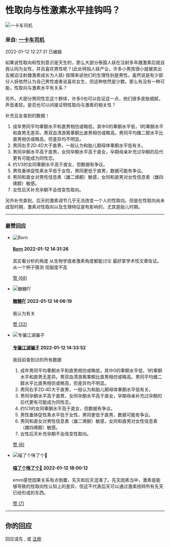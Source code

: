 # 性取向与性激素水平挂钩吗？

![一卡车司机](https://img1.doubanio.com/icon/up212148925-8.jpg)

### 来自: [一卡车司机](https://www.douban.com/people/212148925/)

2022-01-12 12:27:31 已编辑

如果说性取向和性别意识是天生的，那么大部分泰国人妖在注射多年雌激素后就自我认同为女性，并且喜欢男性呢？(此处特指人妖产业，许多小男孩很小就被卖出去被迫注射雌激素成长为人妖) 按理来说他们的生理性别是男性。虽然说是有少部分人妖依然认为自己男性或者说喜欢女生，但这种依然是少数。那么有没有一种可能，性取向与激素水平有关系？

另外，大部分男同性恋这个群体，许多0也可以佐证这一点，他们很多皮肤细腻，声音柔软。是否也可以间接证明性取向与激素的相关性？

补充豆友查到的数据！

1. 成年男同平均睾酮水平和直男相仿或略低，其中0的睾酮水平低，1的睾酮水平和直男无差异。男双血清游离睾酮比直男相仿或略高。男同平均雌二醇水平比直男相仿或略高，但差异均不明显。
2. 男同右手2D:4D大于直男，一般认为和胎儿期母体睾酮水平低有关。
3. 男同孕酮水平高于直男，女同孕酮水平高于直女，孕期母亲补充过孕酮的后代更有可能成为同性恋。
4. 约1/3的女同睾酮水平高于直女，但数据有争议。
5. 男性垂体促性素水平低于女性，男同更低于直男，数据可能有争议。
6. 男同和直女对男性信息素（雄二烯酮）敏感，女同和直男对女性信息素（雌四烯醇）敏感。
7. 女性后天补充孕酮不会改变性取向。

另外补充查到，后天的激素调节几乎无法改变一个人的性取向。但是在性取向尚未成型时期，激素对性取向以及生理特征是有影响的，尤其是胎儿时期。

---

### 最赞回应

-   ![Born](https://img1.doubanio.com/icon/up228821697-9.jpg)
    
    #### [Born](https://www.douban.com/people/228821697/) 2022-01-12 14:31:26
    
    其实看分析的角度 从生物学或者激素角度都能讨论 最好拿学术性文章佐证。从一个例子猜测 信服度不高
    
    [赞 (68)](javascript:void(0);)

-   ![糖糖吖](https://img9.doubanio.com/icon/up251970472-4.jpg)
    
    #### [糖糖吖](https://www.douban.com/people/251970472/) 2022-01-12 14:06:19
    
    我认为有关
    
    [赞 (32)](javascript:void(0);)
    
-   ![专骗江湖骗子](https://img3.doubanio.com/icon/up174651541-7.jpg)
    
    #### [专骗江湖骗子](https://www.douban.com/people/Litereas/) 2022-01-12 14:33:52
    
    我目前查到过的所有数据
    
    1. 成年男同平均睾酮水平和直男相仿或略低，其中0的睾酮水平低，1的睾酮水平和直男无差异。男双血清游离睾酮比直男相仿或略高。男同平均雌二醇水平比直男相仿或略高，但差异均不明显。
    2. 男同右手2D:4D大于直男，一般认为和胎儿期母体睾酮水平低有关。
    3. 男同孕酮水平高于直男，女同孕酮水平高于直女，孕期母亲补充过孕酮的后代更有可能成为同性恋。
    4. 约1/3的女同睾酮水平高于直女，但数据有争议。
    5. 男性垂体促性素水平低于女性，男同更低于直男，数据可能有争议。
    6. 男同和直女对男性信息素（雄二烯酮）敏感，女同和直男对女性信息素（雌四烯醇）敏感。
    7. 女性后天补充孕酮不会改变性取向。

    [赞 (6)](javascript:void(0);)

-   ![喵了个咪了个💪](https://img9.doubanio.com/icon/up174026518-6.jpg)
    
    #### [喵了个咪了个💪](https://www.douban.com/people/174026518/) 2022-01-12 18:00:12
    
    emm感觉因果关系有点倒置，先天和后天混淆了。先天因素当中，激素是能够导致的性取向性认知上的差异，但这不代表后天可以通过激素扭转所有先天已经形成的东西。

    [赞 (7)](javascript:void(0);)

---

## 你的回应

回应请先 , 或 [注册](/accounts/register?reason=discuss)
<!-- tcd_original_link https://m.douban.com/group/topic/257754786/ -->
